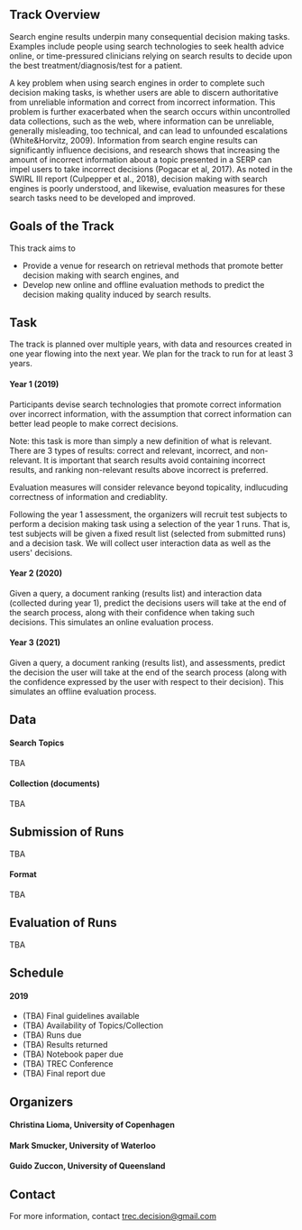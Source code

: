 ## Track Overview
Search engine results underpin many consequential decision making tasks. Examples include
people using search technologies to seek health advice online, or time-pressured clinicians
relying on search results to decide upon the best treatment/diagnosis/test for a patient.

A key problem when using search engines in order to complete such decision making tasks, is
whether users are able to discern authoritative from unreliable information and correct from
incorrect information. This problem is further exacerbated when the search occurs within
uncontrolled data collections, such as the web, where information can be unreliable, generally
misleading, too technical, and can lead to unfounded escalations (White&Horvitz, 2009).
Information from search engine results can significantly influence decisions, and research
shows that increasing the amount of incorrect information about a topic presented in a SERP
can impel users to take incorrect decisions (Pogacar et al, 2017). As noted in the SWIRL III
report (Culpepper et al., 2018), decision making with search engines is poorly understood, and
likewise, evaluation measures for these search tasks need to be developed and improved.

## Goals of the Track

This track aims to 
* Provide a venue for research on retrieval methods that promote better
decision making with search engines, and
* Develop new online and offline evaluation
methods to predict the decision making quality induced by search results.

## Task
The track is planned over multiple years, with data and resources created in one year flowing
into the next year. We plan for the track to run for at least 3 years.

#### Year 1 (2019)
Participants devise search technologies that promote correct information over incorrect information, with the assumption that correct information can better lead people to make correct decisions.

Note: this task is more than simply a new definition of what is relevant. There are 3 types of results: correct and relevant, incorrect, and non-relevant. It is important that search results avoid containing incorrect results, and
ranking non-relevant results above incorrect is preferred.

Evaluation measures will consider relevance beyond topicality, indlucuding correctness of information and crediablity. 

Following the year 1 assessment, the organizers will recruit test subjects to perform a decision
making task using a selection of the year 1 runs. That is, test subjects will be given a fixed result list (selected from submitted runs) and a decision task. We will collect user interaction data as well as the users' decisions.

#### Year 2 (2020)
Given a query, a document ranking (results list) and interaction data (collected during year 1),
predict the decisions users will take at the end of the search process, along with their confidence when taking such decisions. This simulates an online evaluation process.

#### Year 3 (2021)
Given a query, a document ranking (results list), and assessments, predict the decision the user will take at the end of the search process (along with the confidence expressed by the user with respect to their decision). 
This simulates an offline evaluation process.


## Data

#### Search Topics
TBA

#### Collection (documents)
TBA

## Submission of Runs
TBA

#### Format
TBA

## Evaluation of Runs
TBA

## Schedule  
#### 2019
* (TBA) Final guidelines available
* (TBA) Availability of Topics/Collection
* (TBA) Runs due
* (TBA) Results returned
* (TBA) Notebook paper due
* (TBA) TREC Conference
* (TBA) Final report due


## Organizers

#### Christina Lioma, University of Copenhagen        
#### Mark Smucker, University of Waterloo
#### Guido Zuccon, University of Queensland


## Contact
For more information, contact trec.decision@gmail.com 
